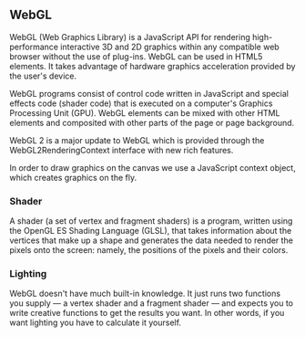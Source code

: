 ## WebGL
WebGL (Web Graphics Library) is a JavaScript API for rendering high-performance interactive 3D and 
2D graphics within any compatible web browser without the use of plug-ins. WebGL can be used in HTML5 <canvas> elements. 
It takes advantage of hardware graphics acceleration provided by the user's device.

WebGL programs consist of control code written in JavaScript and special effects code (shader code) that is executed 
on a computer's Graphics Processing Unit (GPU). WebGL elements can be mixed with other HTML elements and composited
with other parts of the page or page background.

WebGL 2 is a major update to WebGL which is provided through the WebGL2RenderingContext interface with new rich features.

In order to draw graphics on the canvas we use a JavaScript context object, which creates graphics on the fly.

### Shader 
A shader (a set of vertex and fragment shaders) is a program, written using the OpenGL ES Shading Language (GLSL), that takes information about the vertices that make up a shape and generates the data needed to render the pixels onto the screen: namely, the positions of the pixels and their colors.

### Lighting
WebGL doesn't have much built-in knowledge. It just runs two functions you supply — a vertex shader and a fragment shader — and expects you to write creative functions to get the results you want. In other words, if you want lighting you have to calculate it yourself.
